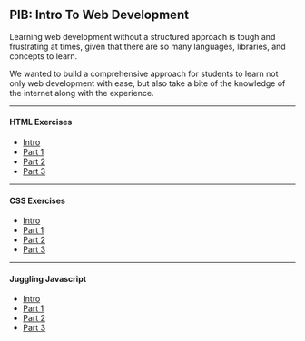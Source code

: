 ## PIB: Intro To Web Development


Learning web development without a structured approach is tough
and frustrating at times, given that there are so many
languages, libraries, and concepts to learn.

We wanted to build a comprehensive approach for students to learn
not only web development with ease, but also take
a bite of the knowledge of the internet along with the experience.

___
#### HTML Exercises
* [Intro]("")
* [Part 1]("https://google.com")
* [Part 2]("https://google.com")
* [Part 3]("https://google.com")
___
#### CSS Exercises
* [Intro]("")
* [Part 1]("https://google.com")
* [Part 2]("https://google.com")
* [Part 3]("https://google.com")
___
#### Juggling Javascript
* [Intro]("")
* [Part 1](lesson-js-1.html)
* [Part 2]("https://google.com")
* [Part 3]("https://google.com")
